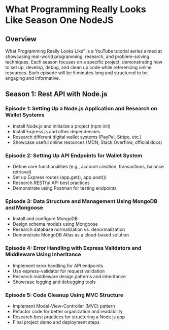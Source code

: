 # What Programming Really Looks Like Season One NodeJS
## Overview
What Programming Really Looks Like" is a YouTube tutorial series aimed at showcasing real-world programming, research, and problem-solving techniques. Each season focuses on a specific project, demonstrating how to set up, develop, debug, and clean up code while referencing online resources.
Each episode will be 5 minutes long and structured to be engaging and informative.

## Season 1: Rest API with Node.js
### Episode 1: Setting Up a Node.js Application and Research on Wallet Systems
- Install Node.js and initialize a project (npm init)
- Install Express.js and other dependencies
- Research different digital wallet systems (PayPal, Stripe, etc.)
- Showcase useful online resources (MDN, Stack Overflow, official docs)
### Episode 2: Setting Up API Endpoints for Wallet System
- Define core functionalities (e.g., account creation, transactions, balance retrieval)
- Set up Express routes (app.get(), app.post())
- Research RESTful API best practices
- Demonstrate using Postman for testing endpoints
### Episode 3: Data Structure and Management Using MongoDB and Mongoose
- Install and configure MongoDB
- Design schema models using Mongoose
- Research database normalization vs. denormalization
- Demonstrate MongoDB Atlas as a cloud-based solution
### Episode 4: Error Handling with Express Validators and Middleware Using Inheritance
- Implement error handling for API endpoints
- Use express-validator for request validation
- Research middleware design patterns and inheritance
- Showcase logging and debugging tools
### Episode 5: Code Cleanup Using MVC Structure
- Implement Model-View-Controller (MVC) pattern
- Refactor code for better organization and readability
- Research best practices for structuring a Node.js app
- Final project demo and deployment steps

